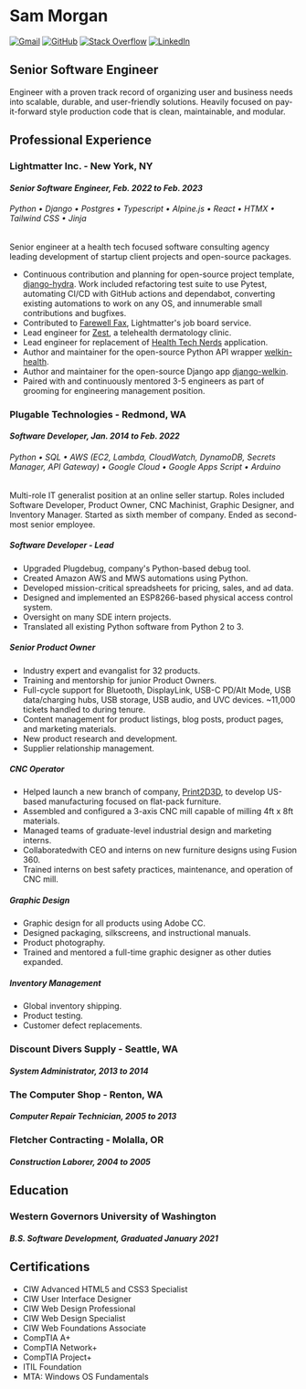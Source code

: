 # Sam Morgan

[![Gmail](https://img.shields.io/badge/Gmail-D14836?style=for-the-badge&logo=gmail&logoColor=white)](mailto:sam@samamorgan.com)
[![GitHub](https://img.shields.io/badge/github-%23121011.svg?style=for-the-badge&logo=github&logoColor=white)](https://github.com/samamorgan)
[![Stack Overflow](https://img.shields.io/badge/-Stackoverflow-FE7A16?style=for-the-badge&logo=stack-overflow&logoColor=white)](https://stackoverflow.com/users/4881095/)
[![LinkedIn](https://img.shields.io/badge/linkedin-%230077B5.svg?style=for-the-badge&logo=linkedin&logoColor=white)](https://linkedin.com/in/sam-a-morgan)

## Senior Software Engineer

Engineer with a proven track record of organizing user and business needs into scalable, durable, and user-friendly solutions. Heavily focused on pay-it-forward style production code that is clean, maintainable, and modular.

## Professional Experience

### Lightmatter Inc. - New York, NY

#### _Senior Software Engineer, Feb. 2022 to Feb. 2023_

###### Python • Django • Postgres • Typescript • Alpine.js • React • HTMX • Tailwind CSS • Jinja

Senior engineer at a health tech focused software consulting agency leading development of startup client projects and open-source packages.

- Continuous contribution and planning for open-source project template, [django-hydra](https://github.com/Lightmatter/django-hydra). Work included refactoring test suite to use Pytest, automating CI/CD with GitHub actions and dependabot, converting existing automations to work on any OS, and innumerable small contributions and bugfixes.
- Contributed to [Farewell Fax](https://www.farewellfax.com/), Lightmatter's job board service.
- Lead engineer for [Zest](https://www.joinzest.com/), a telehealth dermatology clinic.
- Lead engineer for replacement of [Health Tech Nerds](https://www.healthtechnerds.com/) application.
- Author and maintainer for the open-source Python API wrapper [welkin-health](https://github.com/Lightmatter/welkin-health).
- Author and maintainer for the open-source Django app [django-welkin](https://github.com/Lightmatter/django-welkin).
- Paired with and continuously mentored 3-5 engineers as part of grooming for engineering management position.

### Plugable Technologies - Redmond, WA

#### _Software Developer, Jan. 2014 to Feb. 2022_

###### Python • SQL • AWS (EC2, Lambda, CloudWatch, DynamoDB, Secrets Manager, API Gateway) • Google Cloud • Google Apps Script • Arduino

Multi-role IT generalist position at an online seller startup. Roles included Software Developer, Product Owner, CNC Machinist, Graphic Designer, and Inventory Manager. Started as sixth member of company. Ended as second-most senior employee.

##### _Software Developer - Lead_

- Upgraded Plugdebug, company's Python-based debug tool.
- Created Amazon AWS and MWS automations using Python.
- Developed mission-critical spreadsheets for pricing, sales, and ad data.
- Designed and implemented an ESP8266-based physical access control system.
- Oversight on many SDE intern projects.
- Translated all existing Python software from Python 2 to 3.

##### _Senior Product Owner_

- Industry expert and evangalist for 32 products.
- Training and mentorship for junior Product Owners.
- Full-cycle support for Bluetooth, DisplayLink, USB-C PD/Alt Mode, USB data/charging hubs, USB storage, USB audio, and UVC devices. ~11,000 tickets handled to during tenure.
- Content management for product listings, blog posts, product pages, and marketing materials.
- New product research and development.
- Supplier relationship management.

##### _CNC Operator_

- Helped launch a new branch of company, [Print2D3D](https://www.print2d3d.com/), to develop US-based manufacturing focused on flat-pack furniture.
- Assembled and configured a 3-axis CNC mill capable of milling 4ft x 8ft materials.
- Managed teams of graduate-level industrial design and marketing interns.
- Collaboratedwith CEO and interns on new furniture designs using Fusion 360.
- Trained interns on best safety practices, maintenance, and operation of CNC mill.

##### _Graphic Design_

- Graphic design for all products using Adobe CC.
- Designed packaging, silkscreens, and instructional manuals.
- Product photography.
- Trained and mentored a full-time graphic designer as other duties expanded.

##### _Inventory Management_

- Global inventory shipping.
- Product testing.
- Customer defect replacements.

### Discount Divers Supply - Seattle, WA

#### _System Administrator, 2013 to 2014_

### The Computer Shop - Renton, WA

#### _Computer Repair Technician, 2005 to 2013_

### Fletcher Contracting - Molalla, OR

#### _Construction Laborer, 2004 to 2005_

## Education

### Western Governors University of Washington

#### _B.S. Software Development, Graduated January 2021_

## Certifications

- CIW Advanced HTML5 and CSS3 Specialist
- CIW User Interface Designer
- CIW Web Design Professional
- CIW Web Design Specialist
- CIW Web Foundations Associate
- CompTIA A+
- CompTIA Network+
- CompTIA Project+
- ITIL Foundation
- MTA: Windows OS Fundamentals
